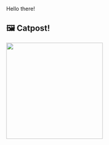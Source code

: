 Hello there!



## 🖼️ Catpost!

<sub>
    <img src="https://cdn2.thecatapi.com/images/HzNgMfglt.png" height="256">
</sub>

